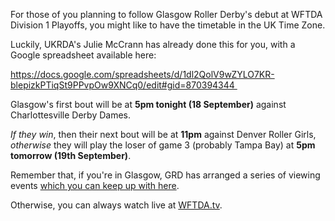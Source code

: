 <html><body><p>For those of you planning to follow Glasgow Roller Derby's debut at WFTDA Division 1 Playoffs, you might like to have the timetable in the UK Time Zone.

Luckily, UKRDA's Julie McCrann has already done this for you, with a Google spreadsheet available here:

<a href="https://docs.google.com/spreadsheets/d/1dl2QolV9wZYLO7KR-blepizkPTiqSt9PPvpOw9XNCq0/edit#gid=870394344">https://docs.google.com/spreadsheets/d/1dl2QolV9wZYLO7KR-blepizkPTiqSt9PPvpOw9XNCq0/edit#gid=870394344 </a>

Glasgow's first bout will be at <strong>5pm tonight (18 September)</strong> against Charlottesville Derby Dames.

<em>If they win</em>, then their next bout will be at <strong>11pm</strong> against Denver Roller Girls, <em>otherwise</em> they will play the loser of game 3 (probably Tampa Bay) at <strong>5pm tomorrow (19th September)</strong>.

Remember that, if you're in Glasgow, GRD has arranged a series of viewing events <a href="https://www.facebook.com/events/106285746391762/">which you can keep up with here</a>.

Otherwise, you can always watch live at <a href="http://wftda.tv">WFTDA.tv</a>.</p></body></html>
